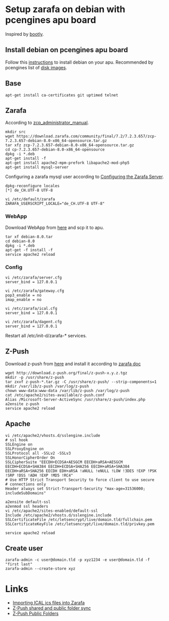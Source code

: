 # Setup zarafa on debian with pcengines apu board

Inspired by [bootly](https://github.com/nikslor/bootly).

## Install debian on pcengines apu board

Follow this [instructions](https://github.com/ssinyagin/pcengines-apu-debian-cd)
to install debian on your apu. Recommended by pcengines list of
[disk images](http://pcengines.ch/howto.htm#images).

## Base

	apt-get install ca-certificates git uptimed telnet

## Zarafa

According to [zcp_administrator_manual](https://documentation.zarafa.com/zcp_administrator_manual/installing.html).

	mkdir src
	wget https://download.zarafa.com/community/final/7.2/7.2.3.657/zcp-7.2.3.657-debian-8.0-x86_64-opensource.tar.gz
	tar xfz zcp-7.2.3.657-debian-8.0-x86_64-opensource.tar.gz
	cd cp-7.2.3.657-debian-8.0-x86_64-opensource
	dpkg -i *.deb
	apt-get install -f
	apt-get install apache2-mpm-prefork libapache2-mod-php5
	apt-get install mysql-server

Configuring a zarafa mysql user according to [Configuring the Zarafa Server](https://documentation.zarafa.com/zcp_administrator_manual/configure_zcp_components.html#configure-the-zarafa-server).

	dpkg-reconfigure locales
	[*] de_CH.UTF-8 UTF-8

	vi /etc/default/zarafa
	ZARAFA_USERSCRIPT_LOCALE="de_CH.UTF-8 UTF-8"

### WebApp

Download WebApp from [here](https://download.zarafa.com/community/final/WebApp/2.2.0/) and scp it to apu.

	tar xf debian-8.0.tar
	cd debian-8.0
	dpkg -i *.deb
	apt-get -f install -f
	service apache2 reload

### Config

	vi /etc/zarafa/server.cfg
	server_bind = 127.0.0.1

	vi /etc/zarafa/gateway.cfg
	pop3_enable = no
	imap_enable = no

	vi /etc/zarafa/ical.cfg
	server_bind = 127.0.0.1

	vi /etc/zarafa/dagent.cfg
	server_bind = 127.0.0.1

Restart all /etc/init-d/zarafa-\* services.

## Z-Push

Download z-push from [here](http://download.z-push.org/final/) and install it according to [zarafa doc](https://documentation.zarafa.com/zcp_administrator_manual/configure_zcp_components.html#configure-z-push-activesync-for-mobile-devices)

	wget http://download.z-push.org/final/z-push-x.y.z.tgz
	mkdir -p /usr/share/z-push
	tar zxvf z-push-*.tar.gz -C /usr/share/z-push/ --strip-components=1
	mkdir /var/lib/z-push /var/log/z-push
	chown www-data:www-data /var/lib/z-push /var/log/z-push
	cat /etc/apache2/sites-available/z-push.conf 
	Alias /Microsoft-Server-ActiveSync /usr/share/z-push/index.php
	a2ensite z-push
	service apache2 reload

## Apache

	vi /etc/apache2/vhosts.d/sslengine.include
	# ssl hook
	SSLEngine on
	SSLProxyEngine on
	SSLProtocol all -SSLv2 -SSLv3
	SSLHonorCipherOrder On
	SSLCipherSuite "EECDH+ECDSA+AESGCM EECDH+aRSA+AESGCM EECDH+ECDSA+SHA384 EECDH+ECDSA+SHA256 EECDH+aRSA+SHA384 EECDH+aRSA+SHA256 EECDH EDH+aRSA !aNULL !eNULL !LOW !3DES !EXP !PSK !SRP !DSS !ADH !EXP !MD5 !RC4"
	# Use HTTP Strict Transport Security to force client to use secure
	# connections only
	Header always set Strict-Transport-Security "max-age=31536000; includeSubDomains"

	a2ensite default-ssl
	a2enmod ssl headers
	vi /etc/apache2/sites-enabled/default-ssl
	Include /etc/apache2/vhosts.d/sslengine.include
	SSLCertificateFile /etc/letsencrypt/live/domain.tld/fullchain.pem
	SSLCertificateKeyFile /etc/letsencrypt/live/domain.tld/privkey.pem

	service apache2 reload

## Create user

	zarafa-admin -c user@domain.tld -p xyz1234 -e user@domain.tld -f "first last"
	zarafa-admin --create-store xyz

# Links

* [Importing ICAL ics files into Zarafa](https://wiki.zarafa.com/index.php/Importing_ICAL_ics_files_into_Zarafa)
* [Z-Push shared and public folder sync](https://wiki.zarafa.com/index.php/Z-Push_shared_and_public_folder_sync)
* [Z-Push Public Folders](https://www.mars-solutions.de/knowledgebase/z-Push)
